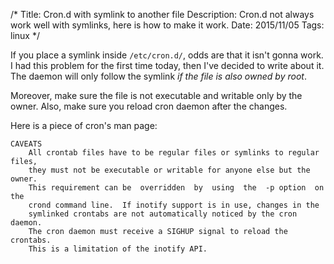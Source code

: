 /*
Title: Cron.d with symlink to another file
Description: Cron.d not always work well with symlinks, here is how to make it work.
Date: 2015/11/05
Tags: linux
*/

If you place a symlink inside `/etc/cron.d/`, odds are that it isn't gonna work.
I had this problem for the first time today, then I've decided to write about it.
The daemon will only follow the symlink *if the file is also owned by root*.

Moreover, make sure the file is not executable and writable only by the owner.
Also, make sure you reload cron daemon after the changes.

Here is a piece of cron's man page:

    CAVEATS
        All crontab files have to be regular files or symlinks to regular files,
        they must not be executable or writable for anyone else but the owner. 
        This requirement can be  overridden  by  using  the  -p option  on  the
        crond command line.  If inotify support is in use, changes in the 
        symlinked crontabs are not automatically noticed by the cron daemon.
        The cron daemon must receive a SIGHUP signal to reload the crontabs.
        This is a limitation of the inotify API.


